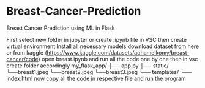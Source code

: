 # Breast-Cancer-Prediction
Breast Cancer Prediction using ML in Flask

First select new folder in jupyter or create .ipynb file in VSC
then create virtual environment
Install all necessary models
download dataset from here or from kaggle (https://www.kaggle.com/datasets/adhamelkomy/breast-cancer/code)
open breast.ipynb and run all the code one by one
then in vsc create folder accordingly
my_flask_app/
├── app.py
├── static/
  └──breast1.jpeg
  └──breast2.jpeg
  └──breast3.jpeg
└── templates/
    └── index.html
now copy all the code in respective file and run the program
